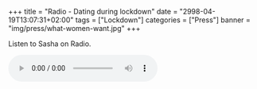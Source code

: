+++
title = "Radio - Dating during lockdown"
date = "2998-04-19T13:07:31+02:00"
tags = ["Lockdown"]
categories = ["Press"]
banner = "img/press/what-women-want.jpg"
+++

Listen to Sasha on Radio.

<audio controls>
  <source src="/media/MagicRadio2020.mp3" type="audio/mpeg">
</audio>